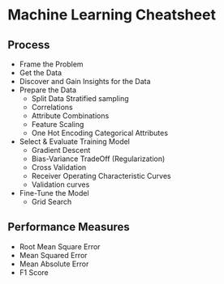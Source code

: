 # Machine Learning Cheatsheet

## Process
- Frame the Problem
- Get the Data
- Discover and Gain Insights for the Data
- Prepare the Data
  - Split Data Stratified sampling
  - Correlations
  - Attribute Combinations
  - Feature Scaling
  - One Hot Encoding Categorical Attributes
- Select & Evaluate Training Model
  - Gradient Descent
  - Bias-Variance TradeOff (Regularization)
  - Cross Validation
  - Receiver Operating Characteristic Curves
  - Validation curves
- Fine-Tune the Model
  - Grid Search

## Performance Measures
- Root Mean Square Error
- Mean Squared Error
- Mean Absolute Error
- F1 Score
